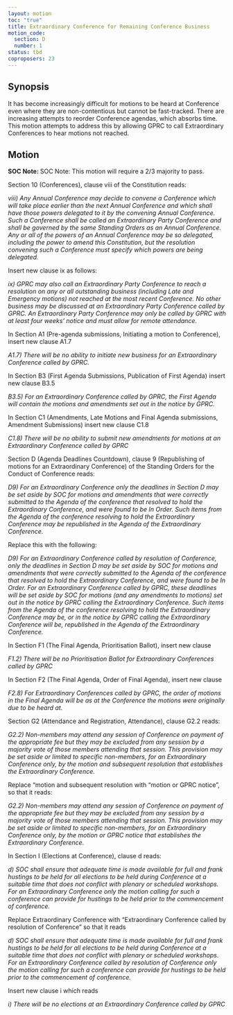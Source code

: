 ```yaml
---
layout: motion
toc: "true"
title: Extraordinary Conference for Remaining Conference Business
motion_code:
  section: D
  number: 1
status: tbd
coproposers: 23
---
```

## Synopsis

It has become increasingly difficult for motions to be heard at Conference even where they are non-contentious but cannot be fast-tracked. There are increasing attempts to reorder Conference agendas, which absorbs time. This motion attempts to address this by allowing GPRC to call Extraordinary Conferences to hear motions not reached.

## M﻿otion

<p class="alert d-inline-block alert-primary"><strong>SOC Note: </strong> SOC Note: This motion will require a 2/3 majority to pass.</p>

Section 10 (Conferences), clause viii of the Constitution reads:

*viii) Any Annual Conference may decide to convene a Conference which will take place earlier than the next Annual Conference and which shall have those powers delegated to it by the convening Annual Conference. Such a Conference shall be called an Extraordinary Party Conference and shall be governed by the same Standing Orders as an Annual Conference. Any or all of the powers of an Annual Conference may be so delegated, including the power to amend this Constitution, but the resolution convening such a Conference must specify which powers are being delegated.*

Insert new clause ix as follows:

*ix) GPRC may also call an Extraordinary Party Conference to reach a resolution on any or all outstanding business (including Late and Emergency motions) not reached at the most recent Conference. No other business may be discussed at an Extraordinary Party Conference called by GPRC. An Extraordinary Party Conference may only be called by GPRC with at least four weeks’ notice and must allow for remote attendance.*

In Section A1 (Pre-agenda submissions, Initiating a motion to Conference), insert new clause A1.7

*A1.7) There will be no ability to initiate new business for an Extraordinary Conference called by GPRC.*

In Section B3 (First Agenda Submissions, Publication of First Agenda) insert new clause B3.5

*B3.5) For an Extraordinary Conference called by GPRC, the First Agenda will contain the motions and amendments set out in the notice by GPRC.*

In Section C1 (Amendments, Late Motions and Final Agenda submissions, Amendment Submissions) insert new clause C1.8

*C1.8) There will be no ability to submit new amendments for motions at an Extraordinary Conference called by GPRC*

Section D (Agenda Deadlines Countdown), clause 9 (Republishing of motions for an Extraordinary Conference) of the Standing Orders for the Conduct of Conference reads:

*D9) For an Extraordinary Conference only the deadlines in Section D may be set aside by SOC for motions and amendments that were correctly submitted to the Agenda of the conference that resolved to hold the Extraordinary Conference, and were found to be In Order. Such items from the Agenda of the conference resolving to hold the Extraordinary Conference may be republished in the Agenda of the Extraordinary Conference.*

Replace this with the following:

*D9) For an Extraordinary Conference called by resolution of Conference, only the deadlines in Section D may be set aside by SOC for motions and amendments that were correctly submitted to the Agenda of the conference that resolved to hold the Extraordinary Conference, and were found to be In Order. For an Extraordinary Conference called by GPRC, these deadlines will be set aside by SOC for motions (and any amendments to motions) set out in the notice by GPRC calling the Extraordinary Conference. Such items from the Agenda of the conference resolving to hold the Extraordinary Conference may be, or in the notice by GPRC calling the Extraordinary Conference will be, republished in the Agenda of the Extraordinary Conference.*

In Section F1 (The Final Agenda, Prioritisation Ballot), insert new clause

*F1.2) There will be no Prioritisation Ballot for Extraordinary Conferences called by GPRC*

In Section F2 (The Final Agenda, Order of Final Agenda), insert new clause

*F2.8) For Extraordinary Conferences called by GPRC, the order of motions in the Final Agenda will be as at the Conference the motions were originally due to be heard at.*

Section G2 (Attendance and Registration, Attendance), clause G2.2 reads:

*G2.2) Non-members may attend any session of Conference on payment of the appropriate fee but they may be excluded from any session by a majority vote of those members attending that session. This provision may be set aside or limited to specific non-members, for an Extraordinary Conference only, by the motion and subsequent resolution that establishes the Extraordinary Conference.*

Replace “motion and subsequent resolution with “motion or GPRC notice”, so that it reads:

*G2.2) Non-members may attend any session of Conference on payment of the appropriate fee but they may be excluded from any session by a majority vote of those members attending that session. This provision may be set aside or limited to specific non-members, for an Extraordinary Conference only, by the motion or GPRC notice that establishes the Extraordinary Conference.*

In Section I (Elections at Conference), clause d reads:

*d) SOC shall ensure that adequate time is made available for full and frank hustings to be held for all elections to be held during Conference at a suitable time that does not conflict with plenary or scheduled workshops. For an Extraordinary Conference only the motion calling for such a conference can provide for hustings to be held prior to the commencement of conference.*

Replace Extraordinary Conference with “Extraordinary Conference called by resolution of Conference” so that it reads

*d) SOC shall ensure that adequate time is made available for full and frank hustings to be held for all elections to be held during Conference at a suitable time that does not conflict with plenary or scheduled workshops. For an Extraordinary Conference called by resolution of Conference only the motion calling for such a conference can provide for hustings to be held prior to the commencement of conference.*

Insert new clause i which reads

*i) There will be no elections at an Extraordinary Conference called by GPRC*
